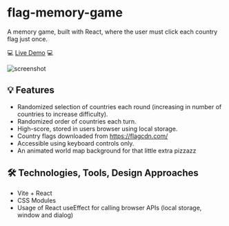 # flag-memory-game
A memory game, built with React, where the user must click each country flag just once.

💻 [Live Demo](https://flag-memory-game.pages.dev/) 💻

![screenshot](https://github.com/user-attachments/assets/6151d695-5dca-4671-b6a1-6a39d1b14e6b)

## 💡 Features
- Randomized selection of countries each round (increasing in number of countries to increase difficulty).
- Randomized order of countries each turn.
- High-score, stored in users browser using local storage.
- Country flags downloaded from https://flagcdn.com/
- Accessible using keyboard controls only.
- An animated world map background for that little extra pizzazz

## 🛠️ Technologies, Tools, Design Approaches
- Vite + React
- CSS Modules
- Usage of React useEffect for calling browser APIs (local storage, window and dialog)
